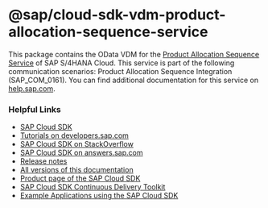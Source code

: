 # @sap/cloud-sdk-vdm-product-allocation-sequence-service

This package contains the OData VDM for the [Product Allocation Sequence Service](https://api.sap.com/api/API_PRODUCT_ALLOC_SEQUENCE_SRV) of SAP S/4HANA Cloud.
This service is part of the following communication scenarios: Product Allocation Sequence Integration (SAP_COM_0161).
You can find additional documentation for this service on [help.sap.com](https://help.sap.com/viewer/46723284fb544082a5b9ede023fd1820/latest/en-US/889b662a6a7f489a88e0113d1a86bb96.html).

### Helpful Links

- [SAP Cloud SDK](https://github.com/SAP/cloud-sdk)
- [Tutorials on developers.sap.com](https://developers.sap.com/tutorial-navigator.html?tag=products:technology-platform/sap-cloud-sdk/sap-cloud-sdk&tag=topic:javascript)
- [SAP Cloud SDK on StackOverflow](https://stackoverflow.com/questions/tagged/sap-cloud-sdk?tab=Newest)
- [SAP Cloud SDK on answers.sap.com](https://answers.sap.com/tags/73555000100800000895)
- [Release notes](https://help.sap.com/doc/2324e9c3b28748a4ae2ad08166d77675/1.0/en-US/js-index.html)
- [All versions of this documentation](https://help.sap.com/viewer/product/SAP_CLOUD_SDK/1.0/en-US)
- [Product page of the SAP Cloud SDK](https://developers.sap.com/topics/cloud-sdk.html)
- [SAP Cloud SDK Continuous Delivery Toolkit](https://github.com/SAP/cloud-s4-sdk-pipeline)
- [Example Applications using the SAP Cloud SDK](https://github.com/SAP/cloud-s4-sdk-examples)
